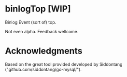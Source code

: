# binlogTop [WIP]

Binlog Event (sort of) top. 

Not even alpha. Feedback wellcome. 


# Acknowledgments

Based on the great tool provided developed by Siddontang ("github.com/siddontang/go-mysql/").
